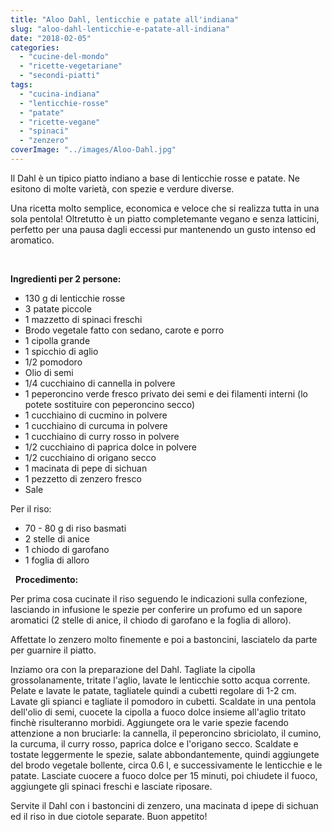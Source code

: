 ```yaml
---
title: "Aloo Dahl, lenticchie e patate all'indiana"
slug: "aloo-dahl-lenticchie-e-patate-all-indiana"
date: "2018-02-05"
categories: 
  - "cucine-del-mondo"
  - "ricette-vegetariane"
  - "secondi-piatti"
tags: 
  - "cucina-indiana"
  - "lenticchie-rosse"
  - "patate"
  - "ricette-vegane"
  - "spinaci"
  - "zenzero"
coverImage: "../images/Aloo-Dahl.jpg"
---
```


Il Dahl è un tipico piatto indiano a base di lenticchie rosse e patate. Ne esitono di molte varietà, con spezie e verdure diverse.

Una ricetta molto semplice, economica e veloce che si realizza tutta in una sola pentola! Oltretutto è un piatto completemante vegano e senza latticini, perfetto per una pausa dagli eccessi pur mantenendo un gusto intenso ed aromatico.

 

**Ingredienti per 2 persone:**

- 130 g di lenticchie rosse
- 3 patate piccole
- 1 mazzetto di spinaci freschi
- Brodo vegetale fatto con sedano, carote e porro
- 1 cipolla grande
- 1 spicchio di aglio
- 1/2 pomodoro
- Olio di semi
- 1/4 cucchiaino di cannella in polvere
- 1 peperoncino verde fresco privato dei semi e dei filamenti interni (lo potete sostituire con peperoncino secco)
- 1 cucchiaino di cucmino in polvere
- 1 cucchiaino di curcuma in polvere
- 1 cucchiaino di curry rosso in polvere
- 1/2 cucchiaino di paprica dolce in polvere
- 1/2 cucchiaino di origano secco
- 1 macinata di pepe di sichuan
- 1 pezzetto di zenzero fresco
- Sale

Per il riso:

- 70 - 80 g di riso basmati
- 2 stelle di anice
- 1 chiodo di garofano
- 1 foglia di alloro

 
**Procedimento:**

Per prima cosa cucinate il riso seguendo le indicazioni sulla confezione, lasciando in infusione le spezie per conferire un profumo ed un sapore aromatici (2 stelle di anice, il chiodo di garofano e la foglia di alloro).

Affettate lo zenzero molto finemente e poi a bastoncini, lasciatelo da parte per guarnire il piatto.

Inziamo ora con la preparazione del Dahl. Tagliate la cipolla grossolanamente, tritate l'aglio, lavate le lenticchie sotto acqua corrente. Pelate e lavate le patate, tagliatele quindi a cubetti regolare di 1-2 cm. Lavate gli spianci e tagliate il pomodoro in cubetti. Scaldate in una pentola dell'olio di semi, cuocete la cipolla a fuoco dolce insieme all'aglio tritato finchè risulteranno morbidi. Aggiungete ora le varie spezie facendo attenzione a non bruciarle: la cannella, il peperoncino sbriciolato, il cumino, la curcuma, il curry rosso, paprica dolce e l'origano secco. Scaldate e tostate leggermente le spezie, salate abbondantemente, quindi aggiungete del brodo vegetale bollente, circa 0.6 l, e successivamente le lenticchie e le patate. Lasciate cuocere a fuoco dolce per 15 minuti, poi chiudete il fuoco, aggiungete gli spinaci freschi e lasciate riposare.

Servite il Dahl con i bastoncini di zenzero, una macinata d ipepe di sichuan ed il riso in due ciotole separate. Buon appetito!

